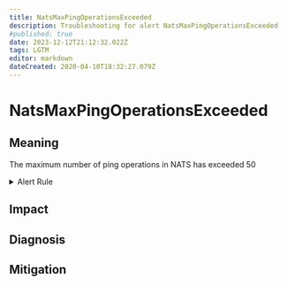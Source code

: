 ```yaml
---
title: NatsMaxPingOperationsExceeded
description: Troubleshooting for alert NatsMaxPingOperationsExceeded
#published: true
date: 2023-12-12T21:12:32.022Z
tags: LGTM
editor: markdown
dateCreated: 2020-04-10T18:32:27.079Z
---
```


# NatsMaxPingOperationsExceeded

## Meaning
[//]: # "Short paragraph that explains what the alert means"
The maximum number of ping operations in NATS has exceeded 50

<details>
  <summary>Alert Rule</summary>

  ```yaml
alert: NatsMaxPingOperationsExceeded
expr: gnatsd_varz_ping_max > 50
for: 5m
labels:
    severity: warning
annotations:
    summary: Nats max ping operations exceeded (instance {{ $labels.instance }})
    description: |-
        The maximum number of ping operations in NATS has exceeded 50
          VALUE = {{ $value }}
          LABELS = {{ $labels }}
    runbook: https://github.com/srerun/prometheus-alerts/content/runbooks/NatsMaxPingOperationsExceeded

  ```
</details>


## Impact
[//]: # "What could / will happen if the alert is not addressed"



## Diagnosis
[//]: # "Steps to take to identify the cause of the problem"



## Mitigation
[//]: # "The steps necessary to resolve the alert"
